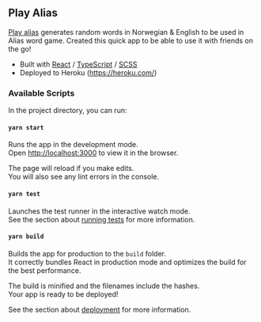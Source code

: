 ## Play Alias
[Play alias](https://play-alias.herokuapp.com/) generates random words in Norwegian & English to be used in Alias word game.
Created this quick app to be able to use it with friends on the go!

* Built with [React](https://reactjs.org/) / [TypeScript](https://www.typescriptlang.org/) / [SCSS](https://sass-lang.com/) 
* Deployed to Heroku (https://heroku.com/)

### Available Scripts

In the project directory, you can run:

#### `yarn start`

Runs the app in the development mode.\
Open [http://localhost:3000](http://localhost:3000) to view it in the browser.

The page will reload if you make edits.\
You will also see any lint errors in the console.

#### `yarn test`

Launches the test runner in the interactive watch mode.\
See the section about [running tests](https://facebook.github.io/create-react-app/docs/running-tests) for more information.

#### `yarn build`

Builds the app for production to the `build` folder.\
It correctly bundles React in production mode and optimizes the build for the best performance.

The build is minified and the filenames include the hashes.\
Your app is ready to be deployed!

See the section about [deployment](https://facebook.github.io/create-react-app/docs/deployment) for more information.
